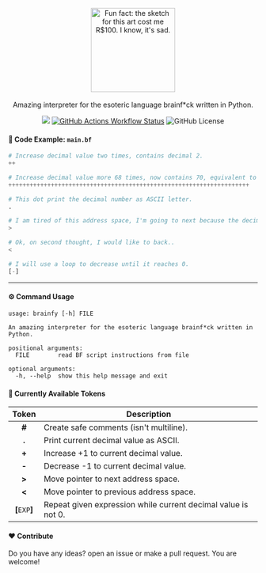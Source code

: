 <p align="center">
  <img title="Fun fact: the sketch for this art cost me R$100. I know, it's sad." align="center" width="170" src="https://svgur.com/i/1B3H.svg"/><br><br>
  Amazing interpreter for the esoteric language brainf*ck written in Python.
</p>

<p align="center">
  <a href="https://pypi.org/project/brainfy"><img src="https://img.shields.io/badge/v0.1.3-8A2BE2?style=flat-square&label=Version&labelColor=282C34"></a>
  <a href="https://github.com/d3cryptofc/brainfy/actions/workflows/ci.yml"><img alt="GitHub Actions Workflow Status" src="https://img.shields.io/github/actions/workflow/status/d3cryptofc/brainfy/ci.yml?style=flat-square&labelColor=282C34&label=Python 3.8 | 3.9 | 3.10 | 3.11 | 3.12&color=8A2BE2&logo=python&logoColor=white"></a>
  <img alt="GitHub License" src="https://img.shields.io/github/license/d3cryptofc/brainfy?style=flat-square&labelColor=282C34&color=8A2BE2">
</p>

#### 🧩 Code Example: `main.bf`
```python
# Increase decimal value two times, contains decimal 2.
++

# Increase decimal value more 68 times, now contains 70, equivalent to 'F' letter.
++++++++++++++++++++++++++++++++++++++++++++++++++++++++++++++++++++

# This dot print the decimal number as ASCII letter.
.

# I am tired of this address space, I'm going to next because the decimal number is 0.
>

# Ok, on second thought, I would like to back..
<

# I will use a loop to decrease until it reaches 0.
[-]
```

---

#### ⚙️ Command Usage

```
usage: brainfy [-h] FILE

An amazing interpreter for the esoteric language brainf*ck written in Python.

positional arguments:
  FILE        read BF script instructions from file

optional arguments:
  -h, --help  show this help message and exit
```

#### 🌟 Currently Available Tokens

| Token           | Description                                                   |
|:---------------:|---------------------------------------------------------------|
| **#**           | Create safe comments (isn't multiline).                       |
| **.**           | Print current decimal value as ASCII.                         |
| **+**           | Increase +1 to current decimal value.                         |
| **-**           | Decrease -1 to current decimal value.                         |
| **>**           | Move pointer to next address space.                           |
| **<**           | Move pointer to previous address space.                       |
| **[**`EXP`**]** | Repeat given expression while current decimal value is not 0. |


#### ❤️ Contribute

Do you have any ideas? open an issue or make a pull request. You are welcome!
